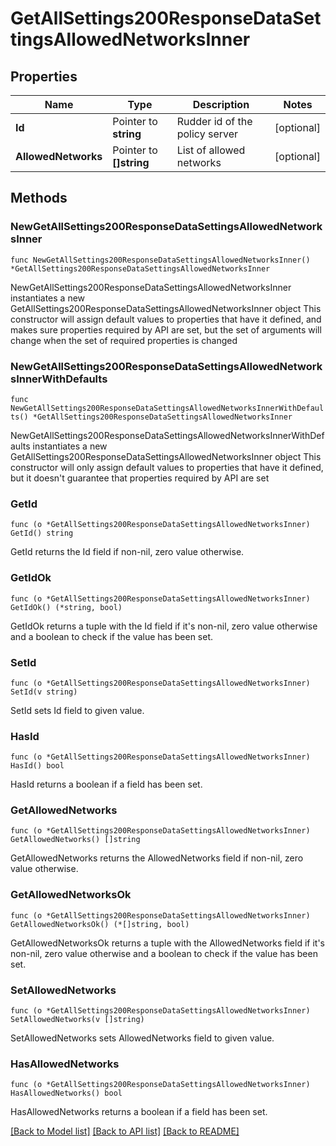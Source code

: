 # GetAllSettings200ResponseDataSettingsAllowedNetworksInner

## Properties

Name | Type | Description | Notes
------------ | ------------- | ------------- | -------------
**Id** | Pointer to **string** | Rudder id of the policy server | [optional] 
**AllowedNetworks** | Pointer to **[]string** | List of allowed networks | [optional] 

## Methods

### NewGetAllSettings200ResponseDataSettingsAllowedNetworksInner

`func NewGetAllSettings200ResponseDataSettingsAllowedNetworksInner() *GetAllSettings200ResponseDataSettingsAllowedNetworksInner`

NewGetAllSettings200ResponseDataSettingsAllowedNetworksInner instantiates a new GetAllSettings200ResponseDataSettingsAllowedNetworksInner object
This constructor will assign default values to properties that have it defined,
and makes sure properties required by API are set, but the set of arguments
will change when the set of required properties is changed

### NewGetAllSettings200ResponseDataSettingsAllowedNetworksInnerWithDefaults

`func NewGetAllSettings200ResponseDataSettingsAllowedNetworksInnerWithDefaults() *GetAllSettings200ResponseDataSettingsAllowedNetworksInner`

NewGetAllSettings200ResponseDataSettingsAllowedNetworksInnerWithDefaults instantiates a new GetAllSettings200ResponseDataSettingsAllowedNetworksInner object
This constructor will only assign default values to properties that have it defined,
but it doesn't guarantee that properties required by API are set

### GetId

`func (o *GetAllSettings200ResponseDataSettingsAllowedNetworksInner) GetId() string`

GetId returns the Id field if non-nil, zero value otherwise.

### GetIdOk

`func (o *GetAllSettings200ResponseDataSettingsAllowedNetworksInner) GetIdOk() (*string, bool)`

GetIdOk returns a tuple with the Id field if it's non-nil, zero value otherwise
and a boolean to check if the value has been set.

### SetId

`func (o *GetAllSettings200ResponseDataSettingsAllowedNetworksInner) SetId(v string)`

SetId sets Id field to given value.

### HasId

`func (o *GetAllSettings200ResponseDataSettingsAllowedNetworksInner) HasId() bool`

HasId returns a boolean if a field has been set.

### GetAllowedNetworks

`func (o *GetAllSettings200ResponseDataSettingsAllowedNetworksInner) GetAllowedNetworks() []string`

GetAllowedNetworks returns the AllowedNetworks field if non-nil, zero value otherwise.

### GetAllowedNetworksOk

`func (o *GetAllSettings200ResponseDataSettingsAllowedNetworksInner) GetAllowedNetworksOk() (*[]string, bool)`

GetAllowedNetworksOk returns a tuple with the AllowedNetworks field if it's non-nil, zero value otherwise
and a boolean to check if the value has been set.

### SetAllowedNetworks

`func (o *GetAllSettings200ResponseDataSettingsAllowedNetworksInner) SetAllowedNetworks(v []string)`

SetAllowedNetworks sets AllowedNetworks field to given value.

### HasAllowedNetworks

`func (o *GetAllSettings200ResponseDataSettingsAllowedNetworksInner) HasAllowedNetworks() bool`

HasAllowedNetworks returns a boolean if a field has been set.


[[Back to Model list]](../README.md#documentation-for-models) [[Back to API list]](../README.md#documentation-for-api-endpoints) [[Back to README]](../README.md)


